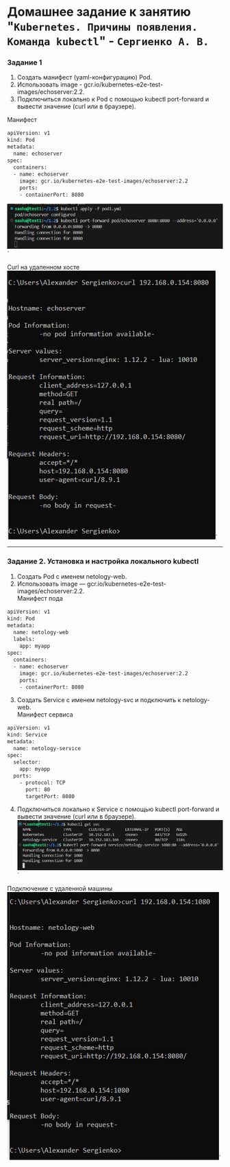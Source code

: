 # Домашнее задание к занятию "`Kubernetes. Причины появления. Команда kubectl`" - `Сергиенко А. В.`

### Задание 1
1. Создать манифест (yaml-конфигурацию) Pod.
2. Использовать image - gcr.io/kubernetes-e2e-test-images/echoserver:2.2.
3. Подключиться локально к Pod с помощью kubectl port-forward и вывести значение (curl или в браузере).  

Манифест
```
apiVersion: v1
kind: Pod
metadata:
  name: echoserver
spec:
  containers:
  - name: echoserver
    image: gcr.io/kubernetes-e2e-test-images/echoserver:2.2
    ports:
    - containerPort: 8080
```
![port](https://github.com/SashkaSer/kuber/blob/main/1.2/images/portforward.png)`  

Curl на удаленном хосте  
![curl](https://github.com/SashkaSer/kuber/blob/main/1.2/images/curl.png)` 

---

### Задание 2. Установка и настройка локального kubectl
1. Создать Pod с именем netology-web.  
2. Использовать image — gcr.io/kubernetes-e2e-test-images/echoserver:2.2.  
Манифест пода
```
apiVersion: v1
kind: Pod
metadata:
  name: netology-web
  labels:
    app: myapp
spec:
  containers:
  - name: echoserver
    image: gcr.io/kubernetes-e2e-test-images/echoserver:2.2
    ports:
    - containerPort: 8080
```
3. Создать Service с именем netology-svc и подключить к netology-web.  
Манифест сервиса  
```
apiVersion: v1
kind: Service
metadata:
  name: netology-service
spec:
  selector:
    app: myapp
  ports:
    - protocol: TCP
      port: 80
      targetPort: 8080
```
4. Подключиться локально к Service с помощью kubectl port-forward и вывести значение (curl или в браузере).  
![forward](https://github.com/SashkaSer/kuber/blob/main/1.2/images/forward.png)`  

Подключение с удаленной машины  
![connect](https://github.com/SashkaSer/kuber/blob/main/1.2/images/curl2.png)`
